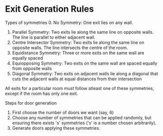 # Exit Generation Rules
Types of symmetries
0. No Symmetry: One exit lies on any wall.
1. Parallel Symmetry: Two exits lie along the same line on opposite walls. The line is parallel to either adjacent wall.
2. Centre Intersector Symmetry: Two exits lie along the same line on opposite walls. The line intersects the centre of the room.
3. Equidistance Symmetry: Three or more exits on the same wall are equally spaced
4. Equiopposing Symmetry: Two exits on the same wall are spaced equally from opposite walls
5. Diagonal Symmetry: Two exits on adjacent walls lie along a diagonal that cuts the adjacent walls at equal distances from their intersection

All exits for a particular room must follow atleast one of these symmetries, except if the room has only one exit.

Steps for door generation
1. First choose the number of doors we want (say, 6)
2. Choose any number of symmetries that can be applied randomly, but ensuring there exists 's' symmetries ('s' is a number chosen arbitrarily).
3. Generate doors applying these symmetries.

